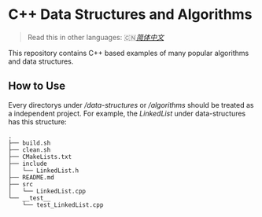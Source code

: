 # C++ Data Structures and Algorithms

> Read this in other languages: 🇨🇳[_简体中文_](README.zh-CN.md)

This repository contains C++ based examples of many popular algorithms and data structures.

## How to Use

Every directorys under */data-structures* or */algorithms* should be treated as a independent project. For example, the *LinkedList* under data-structures has this structure:

```
.
├── build.sh
├── clean.sh
├── CMakeLists.txt
├── include
│   └── LinkedList.h
├── README.md
├── src
│   └── LinkedList.cpp
└── __test__
    └── test_LinkedList.cpp
```
